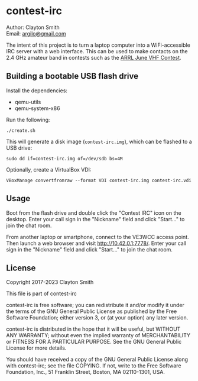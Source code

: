 # contest-irc

Author: Clayton Smith  
Email: <argilo@gmail.com>

The intent of this project is to turn a laptop computer into a WiFi-accessible
IRC server with a web interface. This can be used to make contacts on the 2.4
GHz amateur band in contests such as the
[ARRL June VHF Contest](http://www.arrl.org/june-vhf).

## Building a bootable USB flash drive

Install the dependencies:

* qemu-utils
* qemu-system-x86

Run the following:
```
./create.sh
```
This will generate a disk image (`contest-irc.img`), which can be flashed to a
USB drive:
```
sudo dd if=contest-irc.img of=/dev/sdb bs=4M
```

Optionally, create a VirtualBox VDI:
```
VBoxManage convertfromraw --format VDI contest-irc.img contest-irc.vdi
```

## Usage

Boot from the flash drive and double click the "Contest IRC" icon on the
desktop. Enter your call sign in the "Nickname" field and click "Start..." to
join the chat room.

From another laptop or smartphone, connect to the VE3WCC access point. Then
launch a web browser and visit http://10.42.0.1:7778/. Enter your call sign in
the "Nickname" field and click "Start..." to join the chat room.

## License

Copyright 2017-2023 Clayton Smith

This file is part of contest-irc

contest-irc is free software; you can redistribute it and/or modify
it under the terms of the GNU General Public License as published by
the Free Software Foundation; either version 3, or (at your option)
any later version.

contest-irc is distributed in the hope that it will be useful,
but WITHOUT ANY WARRANTY; without even the implied warranty of
MERCHANTABILITY or FITNESS FOR A PARTICULAR PURPOSE.  See the
GNU General Public License for more details.

You should have received a copy of the GNU General Public License
along with contest-irc; see the file COPYING.  If not, write to
the Free Software Foundation, Inc., 51 Franklin Street,
Boston, MA 02110-1301, USA.
